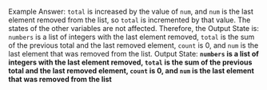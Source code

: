 Example Answer: 
`total` is increased by the value of `num`, and `num` is the last element removed from the list, so `total` is incremented by that value. The states of the other variables are not affected. Therefore, the Output State is: `numbers` is a list of integers with the last element removed, `total` is the sum of the previous total and the last removed element, `count` is 0, and `num` is the last element that was removed from the list.
Output State: **`numbers` is a list of integers with the last element removed, `total` is the sum of the previous total and the last removed element, `count` is 0, and `num` is the last element that was removed from the list**